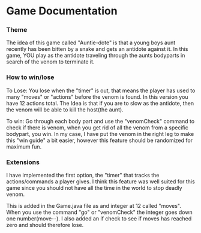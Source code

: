 # Game Documentation

### Theme
The idea of this game called "Auntie-dote" is that a young boys aunt recently has been bitten by a snake and gets an antidote against it. In this game, YOU play as the antidote traveling through the aunts bodyparts in search of the venom to terminate it.

### How to win/lose
To Lose:
You lose when the "timer" is out, that means the player has used to many "moves" or "actions" before the venom is found. In this version you have 12 actions total. The Idea is that if you are to slow as the antidote, then the venom will be able to kill the host(the aunt).

To win:
Go through each body part and use the "venomCheck" command to check if there is venom, when you get rid of all the venom from a specific bodypart, you win. In my case, I have put the venom in the right leg to make this "win guide" a bit easier, however this feature should be randomized for maximum fun.


### Extensions
I have implemented the first option, the "timer" that tracks the actions/commands a player gives. I think this feature
was well suited for this game since you should not have all the time in the world to stop deadly venom. 

This is added in the Game.java file as and integer at 12 called "moves". When you use the command "go" or "venomCheck" the integer goes down one number(move--). I also added an if check to see if moves has reached zero and should therefore lose.

